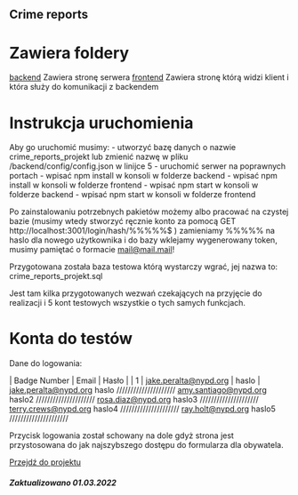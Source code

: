 ## Crime reports

# Zawiera foldery

[backend](backend)
Zawiera stronę serwera
[frontend](frontend)
Zawiera stronę którą widzi klient i która służy do komunikacji z backendem

# Instrukcja uruchomienia
Aby go uruchomić musimy:
    - utworzyć bazę danych o nazwie crime_reports_projekt lub zmienić nazwę w pliku /backend/config/config.json w linijce 5
    - uruchomić serwer na poprawnych portach
    - wpisać npm install w konsoli w folderze backend
    - wpisać npm install w konsoli w folderze frontend
    - wpisać npm start w konsoli w folderze backend
    - wpisać npm start w konsoli w folderze frontend

Po zainstalowaniu potrzebnych pakietów możemy albo pracować na czystej bazie 
(musimy wtedy stworzyć ręcznie konto za pomocą GET http://localhost:3001/login/hash/%%%%%$ ) zamieniamy %%%%% na haslo dla nowego użytkownika i do bazy wklejamy 
wygenerowany token, musimy pamiętać o formacie mail@mail.mail!

Przygotowana została baza testowa którą wystarczy wgrać, jej nazwa to: crime_reports_projekt.sql

Jest tam kilka przygotowanych wezwań czekających na przyjęcie do realizacji i 5 kont testowych wszystkie o tych samych funkcjach.

# Konta do testów

Dane do logowania:

| Badge Number | Email | Hasło |
| 1 | jake.peralta@nypd.org | haslo | 
jake.peralta@nypd.org
haslo
/////////////////////
amy.santiago@nypd.org
haslo2
/////////////////////
rosa.diaz@nypd.org
haslo3
/////////////////////
terry.crews@nypd.org
haslo4
/////////////////////
ray.holt@nypd.org
haslo5
/////////////////////



Przycisk logowania został schowany na dole gdyż strona jest przystosowana do jak najszybszego dostępu do formularza dla obywatela.

[Przejdź do projektu](Projekt%2)

##### Zaktualizowano 01.03.2022